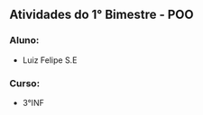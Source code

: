 <div align="left">

## Atividades do 1° Bimestre - POO
### Aluno:
* Luiz Felipe S.E
### Curso:
* 3°INF

</div>
